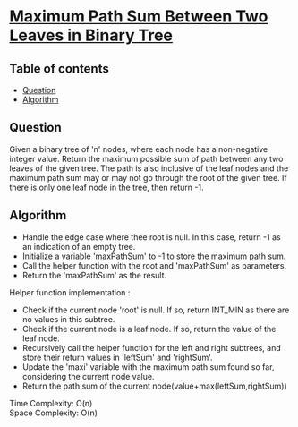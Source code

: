 # [Maximum Path Sum Between Two Leaves in Binary Tree](https://www.codingninjas.com/studio/problems/maximum-path-sum-between-two-leaves_8230713?challengeSlug=striver-sde-challenge&leftPanelTab=0)

## Table of contents

- [Question](#question)
- [Algorithm](#algorithm)

## Question
Given a binary tree of 'n' nodes, where each node has a non-negative integer value. Return the maximum possible sum of path between any two leaves of the given tree. The path is also inclusive of the leaf nodes and the maximum path sum may or may not go through the root of the given tree.
If there is only one leaf node in the tree, then return -1.

## Algorithm
- Handle the edge case where thee root is null. In this case, return -1 as an indication of an empty tree.
- Initialize a variable 'maxPathSum' to -1 to store the maximum path sum.
- Call the helper function with the root and 'maxPathSum' as parameters.
- Return the 'maxPathSum' as the result.

Helper function implementation :
- Check if the current node 'root' is null. If so, return INT_MIN as there are no values in this subtree.
- Check if the current node is a leaf node. If so, return the value of the leaf node.
- Recursively call the helper function for the left and right subtrees, and store their return values in 'leftSum' and 'rightSum'.
- Update the 'maxi' variable with the maximum path sum found so far, considering the current node value.
- Return the path sum of the current node(value+max(leftSum,rightSum))

Time Complexity: O(n)</br>
Space Complexity: O(n) </br>


